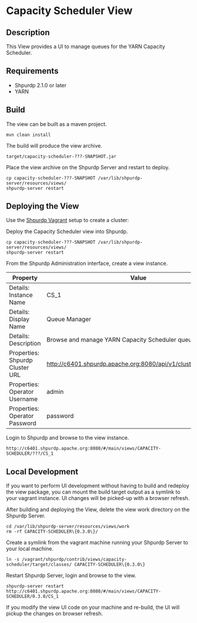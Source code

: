 <!---
Licensed to the Apache Software Foundation (ASF) under one or more
contributor license agreements.  See the NOTICE file distributed with
this work for additional information regarding copyright ownership.
The ASF licenses this file to You under the Apache License, Version 2.0
(the "License"); you may not use this file except in compliance with
the License.  You may obtain a copy of the License at [http://www.apache.org/licenses/LICENSE-2.0](http://www.apache.org/licenses/LICENSE-2.0)

Unless required by applicable law or agreed to in writing, software
distributed under the License is distributed on an "AS IS" BASIS,
WITHOUT WARRANTIES OR CONDITIONS OF ANY KIND, either express or implied.
See the License for the specific language governing permissions and
limitations under the License.
-->

Capacity Scheduler View
============

Description
-----
This View provides a UI to manage queues for the YARN Capacity Scheduler.

Requirements
-----

- Shpurdp 2.1.0 or later
- YARN

Build
-----

The view can be built as a maven project.

    mvn clean install

The build will produce the view archive.

    target/capacity-scheduler-???-SNAPSHOT.jar

Place the view archive on the Shpurdp Server and restart to deploy.    

    cp capacity-scheduler-???-SNAPSHOT /var/lib/shpurdp-server/resources/views/
    shpurdp-server restart

Deploying the View
-----

Use the [Shpurdp Vagrant](https://cwiki.apache.org/confluence/display/SHPURDP/Quick+Start+Guide) setup to create a cluster:

Deploy the Capacity Scheduler view into Shpurdp.

    cp capacity-scheduler-???-SNAPSHOT /var/lib/shpurdp-server/resources/views/
    shpurdp-server restart

From the Shpurdp Administration interface, create a view instance.

|Property|Value|
|---|---|
| Details: Instance Name | CS_1 |
| Details: Display Name | Queue Manager |
| Details: Description | Browse and manage YARN Capacity Scheduler queues |
| Properties: Shpurdp Cluster URL | http://c6401.shpurdp.apache.org:8080/api/v1/clusters/MyCluster |
| Properties: Operator Username | admin |
| Properties: Operator Password | password |

Login to Shpurdp and browse to the view instance.

    http://c6401.shpurdp.apache.org:8080/#/main/views/CAPACITY-SCHEDULER/???/CS_1

Local Development
-----
If you want to perform UI development without having to build and redeploy the view package,
you can mount the build target output as a symlink to your vagrant instance.
UI changes will be picked-up with a browser refresh.

After building and deploying the View, delete the view work directory on the Shpurdp Server.

    cd /var/lib/shpurdp-server/resources/views/work
    rm -rf CAPACITY-SCHEDULER\{0.3.0\}/

Create a symlink from the vagrant machine running your Shpurdp Server to your local machine.

    ln -s /vagrant/shpurdp/contrib/views/capacity-scheduler/target/classes/ CAPACITY-SCHEDULER\{0.3.0\}
    
Restart Shpurdp Server, login and browse to the view.

    shpurdp-server restart
    http://c6401.shpurdp.apache.org:8080/#/main/views/CAPACITY-SCHEDULER/0.3.0/CS_1
    
If you modify the view UI code on your machine and re-build, the UI will pickup
the changes on browser refresh.